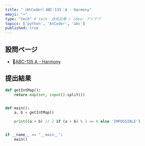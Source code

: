 ```yaml
---
title: "［AtCoder］ABC-135｜A - Harmony"
emoji: "⌨️"
type: "tech" # tech: 技術記事 / idea: アイデア
topics: ['python', 'AtCoder', 'abc']
published: true
---
```


## 設問ページ

- 🔗[ABC-135 A - Harmony](https://atcoder.jp/contests/abc135/tasks/abc135_a)

## 提出結果

```python
def getIntMap():
    return map(int, input().split())


def main():
    a, b = getIntMap()

    print((a + b) // 2 if (a + b) % 2 == 0 else 'IMPOSSIBLE')


if __name__ == "__main__":
    main()
```
